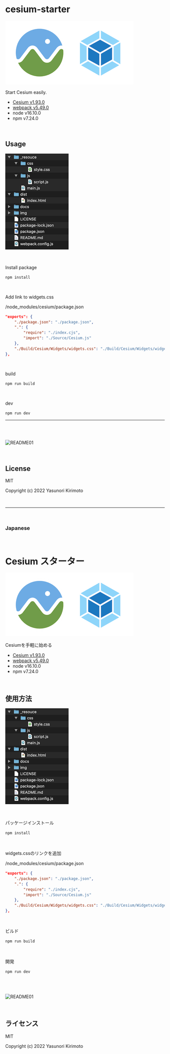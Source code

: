 # cesium-starter

![README02](img/README02.png)

Start Cesium easily.  
- [Cesium v1.93.0](https://github.com/CesiumGS/cesium)
- [webpack v5.49.0](https://webpack.js.org)  
- node v16.10.0
- npm v7.24.0

<br>

## Usage

![README03](img/README03.png)

<br>

Install package

```bash
npm install
```

<br>

Add link to widgets.css

/node_modules/cesium/package.json

```json
"exports": {
    "./package.json": "./package.json",
    ".": {
        "require": "./index.cjs",
        "import": "./Source/Cesium.js"
    },
    "./Build/Cesium/Widgets/widgets.css": "./Build/Cesium/Widgets/widgets.css"
},
```

<br>

build

```bash
npm run build
```

<br>

dev

```bash
npm run dev
```

---

<br>
<br>

![README01](img/README01.gif)

<br>

## License
MIT

Copyright (c) 2022 Yasunori Kirimoto

<br>

---

<br>

### Japanese

<br>

# Cesium スターター

![README02](img/README02.png)

Cesiumを手軽に始める
- [Cesium v1.93.0](https://github.com/CesiumGS/cesium)
- [webpack v5.49.0](https://webpack.js.org)  
- node v16.10.0
- npm v7.24.0

<br>

##  使用方法

![README03](img/README03.png)

<br>

パッケージインストール

```bash
npm install
```

<br>

widgets.cssのリンクを追加

/node_modules/cesium/package.json

```json
"exports": {
    "./package.json": "./package.json",
    ".": {
        "require": "./index.cjs",
        "import": "./Source/Cesium.js"
    },
    "./Build/Cesium/Widgets/widgets.css": "./Build/Cesium/Widgets/widgets.css"
},
```



<br>

ビルド

```bash
npm run build
```

<br>

開発

```bash
npm run dev
```

<br>
<br>

![README01](img/README01.gif)

<br>

## ライセンス
MIT

Copyright (c) 2022 Yasunori Kirimoto

<br>
